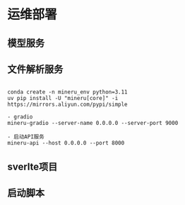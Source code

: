 # 运维部署


## 模型服务




## 文件解析服务

```

conda create -n mineru_env python=3.11
uv pip install -U "mineru[core]" -i https://mirrors.aliyun.com/pypi/simple

- gradio
mineru-gradio --server-name 0.0.0.0 --server-port 9000

- 启动API服务
mineru-api --host 0.0.0.0 --port 8000
```


## sverlte项目




## 启动脚本

